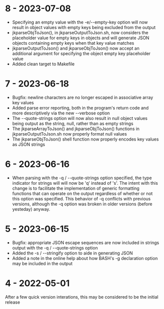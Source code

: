 8 - 2023-07-08
==============

- Specifying an empty value with the -e/--empty-key option will now result in object values with
empty keys being excluded from the output
- jkparseObjToJson(), in jkparseOutputToJson.sh, now considers the placeholder value for empty
keys in objects and will generate JSON objects containing empty keys when that key value matches
- jkparseOutputToJson() and jkparseObjToJson() now accept an additional argument for specifying
the object empty key placeholder value
- Added clean target to Makefile


7 - 2023-06-18
==============

- Bugfix: newline characters are no longer escaped in associative array key values
- Added parse error reporting, both in the program's return code and more descriptively via the
new --verbose option
- The --quote-strings option will now also result in null object values being output as the string,
null, rather than as empty strings
- The jkparseArrayToJson() and jkparseObjToJson() functions in jkparseOutputToJson.sh now properly
format null values
- The jkparseObjToJson() shell function now properly encodes key values as JSON strings


6 - 2023-06-16
==============

- When parsing with the -q / --quote-strings option specified, the type indicator for strings will
will now be 'q' instead of 's'.  The intent with this change is to facilitate the implementation of
generic formatting functions that can operate on the output regardless of whether or not this
option was specified.  This behavior of -q conflicts with previous versions, although the -q option
was broken in older versions (before yesteday) anyway.


5 - 2023-06-15
==============

- Bugfix: appropriate JSON escape sequences are now included in strings output with the
-q / --quote-strings option
- Added the -s / --stringify option to aide in generating JSON
- Added a note in the online help about how BASH's -g declaration option may be included in the
output


4 - 2022-05-01
==============

After a few quick version interations, this may be considered to be the initial release
